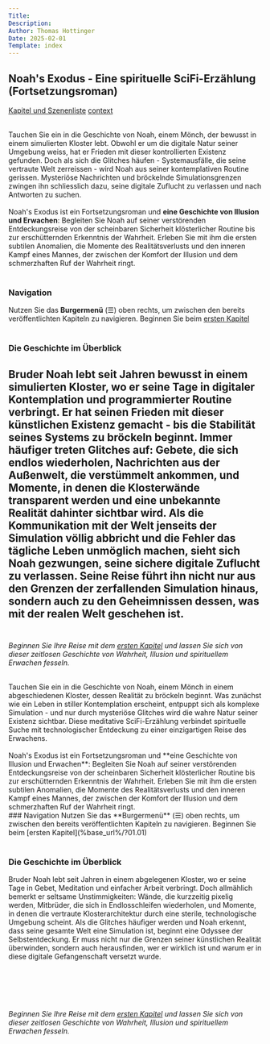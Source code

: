 ```yaml
---
Title:
Description:
Author: Thomas Hottinger
Date: 2025-02-01
Template: index
---
```

## Noah's Exodus - Eine spirituelle SciFi-Erzählung (Fortsetzungsroman)


[Kapitel und Szenenliste](%base_url%/?KapitelSzenenliste)
[context](%base_url%/?context)

<br>Tauchen Sie ein in die Geschichte von Noah, einem Mönch, der bewusst in einem simulierten Kloster lebt. Obwohl er um die digitale Natur seiner Umgebung weiss, hat er Frieden mit dieser kontrollierten Existenz gefunden. Doch als sich die Glitches häufen - Systemausfälle, die seine vertraute Welt zerreissen - wird Noah aus seiner kontemplativen Routine gerissen. Mysteriöse Nachrichten  und bröckelnde Simulationsgrenzen zwingen ihn schliesslich dazu, seine digitale Zuflucht zu verlassen und nach Antworten zu suchen. <br><br>
Noah's Exodus ist ein Fortsetzungsroman und **eine Geschichte von Illusion und Erwachen**: Begleiten Sie Noah auf seiner verstörenden Entdeckungsreise von der scheinbaren Sicherheit klösterlicher Routine bis zur erschütternden Erkenntnis der Wahrheit. Erleben Sie mit ihm die ersten subtilen Anomalien, die Momente des Realitätsverlusts und den inneren Kampf eines Mannes, der zwischen der Komfort der Illusion und dem schmerzhaften Ruf der Wahrheit ringt.
<br><br>
### Navigation
Nutzen Sie das **Burgermenü** (☰) oben rechts, um zwischen den bereits veröffentlichten Kapiteln zu navigieren.
Beginnen Sie beim [ersten Kapitel](%base_url%/?01.01)
<br><br>
### Die Geschichte im Überblick
Bruder Noah lebt seit Jahren bewusst in einem simulierten Kloster, wo er seine Tage in digitaler Kontemplation und programmierter Routine verbringt. Er hat seinen Frieden mit dieser künstlichen Existenz gemacht - bis die Stabilität seines Systems zu bröckeln beginnt. Immer häufiger treten Glitches auf: Gebete, die sich endlos wiederholen, Nachrichten aus der Außenwelt, die verstümmelt ankommen, und Momente, in denen die Klosterwände transparent werden und eine unbekannte Realität dahinter sichtbar wird. Als die Kommunikation mit der Welt jenseits der Simulation völlig abbricht und die Fehler das tägliche Leben unmöglich machen, sieht sich Noah gezwungen, seine sichere digitale Zuflucht zu verlassen. Seine Reise führt ihn nicht nur aus den Grenzen der zerfallenden Simulation hinaus, sondern auch zu den Geheimnissen dessen, was mit der realen Welt geschehen ist.
<br><br>
---
*Beginnen Sie Ihre Reise mit dem [ersten Kapitel](%base_url%/?m01.01.md) und lassen Sie sich von dieser zeitlosen Geschichte von Wahrheit, Illusion und spirituellem Erwachen fesseln.*








<br>
Tauchen Sie ein in die Geschichte von Noah, einem Mönch in einem abgeschiedenen Kloster, dessen Realität zu bröckeln beginnt. Was zunächst wie ein Leben in stiller Kontemplation erscheint, entpuppt sich als komplexe Simulation - und nur durch mysteriöse Glitches wird die wahre Natur seiner Existenz sichtbar. Diese meditative SciFi-Erzählung verbindet spirituelle Suche mit technologischer Entdeckung zu einer einzigartigen Reise des Erwachens.
<br><br>
Noah's Exodus ist ein Fortsetzungsroman und **eine Geschichte von Illusion und Erwachen**: Begleiten Sie Noah auf seiner verstörenden Entdeckungsreise von der scheinbaren Sicherheit klösterlicher Routine bis zur erschütternden Erkenntnis der Wahrheit. Erleben Sie mit ihm die ersten subtilen Anomalien, die Momente des Realitätsverlusts und den inneren Kampf eines Mannes, der zwischen der Komfort der Illusion und dem schmerzhaften Ruf der Wahrheit ringt.
<br>
### Navigation
Nutzen Sie das **Burgermenü** (☰) oben rechts, um zwischen den bereits veröffentlichten Kapiteln zu navigieren.
Beginnen Sie beim [ersten Kapitel](%base_url%/?01.01)
<br><br>

### Die Geschichte im Überblick
Bruder Noah lebt seit Jahren in einem abgelegenen Kloster, wo er seine Tage in Gebet, Meditation und einfacher Arbeit verbringt. Doch allmählich bemerkt er seltsame Unstimmigkeiten: Wände, die kurzzeitig pixelig werden, Mitbrüder, die sich in Endlosschleifen wiederholen, und Momente, in denen die vertraute Klosterarchitektur durch eine sterile, technologische Umgebung scheint. Als die Glitches häufiger werden und Noah erkennt, dass seine gesamte Welt eine Simulation ist, beginnt eine Odyssee der Selbstentdeckung. Er muss nicht nur die Grenzen seiner künstlichen Realität überwinden, sondern auch herausfinden, wer er wirklich ist und warum er in diese digitale Gefangenschaft versetzt wurde.

<br><br>
---
*Beginnen Sie Ihre Reise mit dem [ersten Kapitel](%base_url%/?01.01) und lassen Sie sich von dieser zeitlosen Geschichte von Wahrheit, Illusion und spirituellem Erwachen fesseln.*


